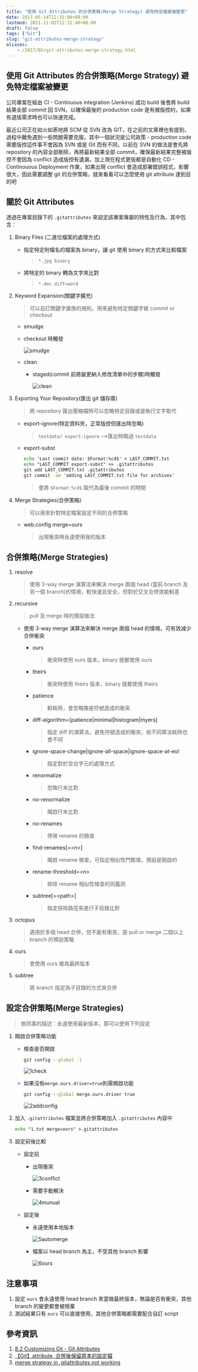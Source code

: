 ```yaml
---
title: "使用 Git Attributes 的合併策略(Merge Strategy) 避免特定檔案被變更"
date: 2017-05-14T12:31:00+08:00
lastmod: 2021-11-02T12:31:40+08:00
draft: false
tags: ["Git"]
slug: "git-attributes-merge-strategy"
aliases:
    - /2017/05/git-attributes-merge-strategy.html
---
```

## 使用 Git Attributes 的合併策略(Merge Strategy) 避免特定檔案被變更

公司專案在經由 CI - Continuous integration (Jenkins) 成功 build 後會將 build 結果全部 commit 回 SVN，以確保最後的 production code 是有被版控的，如果有退版需求時也可以快速完成。

最近公司正在如火如荼地將 SCM 從 SVN 改為 GIT，在之前的文章裡也有提到，過程中難免遇到一些問題需要克服，其中一個狀況是公司政策 - production code 需要版控這件事不會因為 SVN 或是 Git 而有不同，以前在 SVN 的做法是會先將 repository 的內容全部刪除，再將最新結果全部 commit，確保最新結果完整被版控不會因為 conflict 造成版控有遺漏，加上現在程式更版都是自動化 CD - Continouous Deployment 作業，如果出現 conflict 會造成部署錯誤程式，影響很大，因此需要調整 git 的合併策略，就來看看可以怎麼使用 git attribute 達到目的吧

## 關於 Git Attributes

透過在專案目錄下的 `.gitattributes` 來設定該專案專屬的特性及行為，其中包含：

1. Binary Files (二進位檔案的處理方式)

    * 指定特定附檔名的檔案為 binary，讓 git 使用 binary 的方式來比較檔案

        > `*.jpg binary`

    * 將特定的 binary 轉為文字來比對

        > `*.doc diff=word`

2. Keyword Expansion(關鍵字擴充)

    > 可以自訂關鍵字置換的規則，用來避免特定關鍵字被 commit or checkout

    * smudge

    * checkout 時觸發

        ![smudge](https://git-scm.com/figures/18333fig0702-tn.png)

    * clean

        * staged(commit 前將變更納入修改清單中的步驟)時觸發

            ![clean](https://git-scm.com/figures/18333fig0703-tn.png)

3. Exporting Your Repository(匯出 git 儲存庫)

    > 將 repository 匯出壓縮檔時可以忽略特定目錄或是執行文字取代

    * export-ignore(特定資料夾，正常版控但匯出時忽略)

        > `testdata/ export-ignore` -->匯出時略過 `testdata`

    * export-subst

        ```cmd
        echo 'Last commit date: $Format:%cd$' > LAST_COMMIT.txt
        echo "LAST_COMMIT export-subst" >> .gitattributes
        git add LAST_COMMIT.txt .gitattributes
        git commit -am 'adding LAST_COMMIT.txt file for archives'
        ```

        > 會將 `$Format:%cd$` 取代為最後 commit 的時間

4. Merge Strategies(合併策略)

    > 可以用來針對特定檔案設定不同的合併策略

    * web.config merge=ours

        >出現衝突時永遠使用我的版本

## 合併策略(Merge Strategies)

1. resolve

    > 使用 3-way merge 演算法來解決 merge 兩個 head (當前 branch 及另一個 branch)的情境，較快速且安全，但對於交叉合併效能較差

2. recursive

    > pull 及 merge 時的預設做法

    * 使用 3-way merge 演算法來解決 merge 兩個 head 的情境，可有效減少合併衝突

        * ours

            > 衝突時使用 ours 版本，binary 就都使用 ours

        * theirs

            > 衝突時使用 theirs 版本，binary 就都使用 theirs

        * patience

            > 較耗時，會忽略像是符號造成的衝突

        * diff-algorithm=[patience|minimal|histogram|myers]

            > 指定 diff 的演算法，避免符號造成的衝突，依不同算法耗時也會不同

        * ignore-space-change|ignore-all-space|ignore-space-at-eol

            > 指定對於空白字元的處理方式

        * renormalize

            > 忽略行末比對

        * no-renormalize

            > 開啟行末比對

        * no-renames

            > 停用 rename 的檢查

        * find-renames[=&lt;n&gt;]

            > 開啟 rename 檢查，可指定相似性門檻值，預設是開啟的

        * rename-threshold=&lt;n&gt;

            > 排除 rename 相似性檢查的同義詞

        * subtree[=&lt;path&gt;]

            > 指定排除路徑來進行子目錄比對

3. octopus

    > 適用於多個 head 合併，但不能有衝突，是 pull or merge 二個以上 branch 的預設策略

4. ours

    > 會使用 ours 做為最終版本

5. subtree

    > 將 branch 指定為子目錄的方式來合併

## 設定合併策略(Merge Strategies)

> 依同事的描述：永遠使用最新版本，那可以使用下列設定

1. 開啟合併策略功能
    * 檢查是否開啟

        ```cmd
        git config --global -l
        ```

        ![1check](https://cloud.githubusercontent.com/assets/3851540/26031283/d76d298a-389f-11e7-9507-75f671fb2a12.png)

    * 如果沒有`merge.ours.driver=true`則需開啟功能

        ```cmd
        git config --global merge.ours.driver true
        ```

        ![2addconfig](https://cloud.githubusercontent.com/assets/3851540/26031284/d76d3c54-389f-11e7-8883-062d46fdb649.png)

2. 加入 `.gitattributes` 檔案並將合併策略加入 `.gitattributes` 內容中

    ```cmd
    echo "1.txt merge=ours" >.gitattributes
    ```

3. 設定前後比較

    * 設定前

        * 出現衝突

            ![3conflict](https://cloud.githubusercontent.com/assets/3851540/26031282/d76c479a-389f-11e7-9848-2fbc534849b2.png)

        * 需要手動解決

            ![4munual](https://cloud.githubusercontent.com/assets/3851540/26031285/d7712544-389f-11e7-880f-93742d3d32d3.png)

    * 設定後

        * 永遠使用本地版本

            ![5automerge](https://cloud.githubusercontent.com/assets/3851540/26031280/d722ff4a-389f-11e7-89cc-6b5aa4c6bccd.png)

        * 檔案以 head branch 為主，不受其他 branch 影響

            ![6ours](https://cloud.githubusercontent.com/assets/3851540/26031281/d7549686-389f-11e7-8654-846db0083571.png)

## 注意事項

1. 設定 `ours` 會永遠使用 head branch 來當做最終版本，無論是否有衝突，其他 branch 的變更都會被捨棄
2. 測試結果只有 `ours` 可以直接使用，其他合併策略都需要配合自訂 script

## 參考資訊

1. [8.2 Customizing Git - Git Attributes](https://git-scm.com/book/en/v2/Customizing-Git-Git-Attributes)
2. [【Git】attribute, 合併後保留原本的設定檔](http://maxhu.logdown.com/posts/1586262)
3. [merge strategy in .gitattributes not working](http://stackoverflow.com/questions/27920526/merge-strategy-in-gitattributes-not-working)

